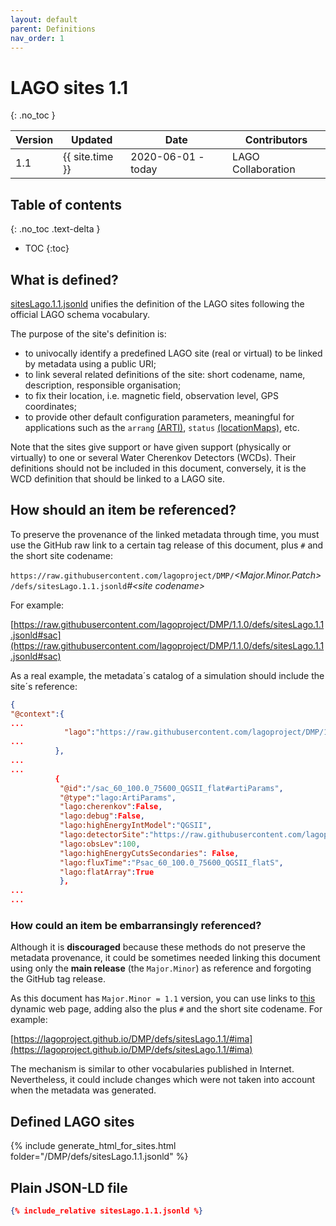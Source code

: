```yaml
---
layout: default
parent: Definitions
nav_order: 1
---
```


# LAGO sites 1.1 
{: .no_toc }

|Version| Updated | Date |Contributors|
|-------|---------|------|------------|
| 1.1   | {{ site.time }} | 2020-06-01 - today | LAGO Collaboration |


## Table of contents
{: .no_toc .text-delta }

- TOC
{:toc}

## What is defined?

[sitesLago.1.1.jsonld](./sitesLago.1.1.jsonld) unifies the definition of the LAGO sites following the official LAGO schema vocabulary. 

The purpose of the site's definition is:
- to univocally identify a predefined LAGO site (real or virtual) to be linked by metadata using a public URI;
- to link several related definitions of the site: short codename, name, description, responsible organisation;  
- to fix their location, i.e. magnetic field, observation level, GPS coordinates;
- to provide other default configuration parameters, meaningful for applications such as the `arrang` [(ARTI)](https://github.com/lagoproject/arti), `status` [(locationMaps)](https://github.com/lagoproject/locationsMaps), etc.  

Note that the sites give support or have given support (physically or virtually) to one or several Water Cherenkov Detectors (WCDs). Their definitions should not be included in this document, conversely, it is the WCD definition that should be linked to a LAGO site.

## How should an item be referenced?

To preserve the provenance of the linked metadata through time, you must use the GitHub raw link to a certain tag release of this document, plus `#` and the short site codename:

`https://raw.githubusercontent.com/lagoproject/DMP/`*\<Major.Minor.Patch\>*`/defs/sitesLago.1.1.jsonld`*#\<site codename\>*

For example:

[https://raw.githubusercontent.com/lagoproject/DMP/1.1.0/defs/sitesLago.1.1.jsonld#sac](https://raw.githubusercontent.com/lagoproject/DMP/1.1.0/defs/sitesLago.1.1.jsonld#sac)


As a real example, the metadata´s catalog of a simulation should include the site´s reference:

```json
{
"@context":{
...
            "lago":"https://raw.githubusercontent.com/lagoproject/DMP/1.1.0/schema/lagoSchema.1.1.jsonld",
...
          },
...
...      
          {
           "@id":"/sac_60_100.0_75600_QGSII_flat#artiParams",
           "@type":"lago:ArtiParams",
           "lago:cherenkov":False,
           "lago:debug":False,
           "lago:highEnergyIntModel":"QGSII",
           "lago:detectorSite":"https://raw.githubusercontent.com/lagoproject/DMP/1.1/defs/sitesLago.1.1.jsonld#sac",
           "lago:obsLev":100,
           "lago:highEnergyCutsSecondaries": False,
           "lago:fluxTime":"Psac_60_100.0_75600_QGSII_flatS",
           "lago:flatArray":True
           },
...
...
```

### How could an item be embarransingly referenced?

Although it is **discouraged** because these methods do not preserve the metadata provenance, it could be sometimes needed linking this document using only the **main release** (the ``Major.Minor``) as reference and forgoting the GitHub tag release.

As this document has ``Major.Minor = 1.1`` version, you can use links to [this](./) dynamic web page, adding also the plus `#` and the short site codename. For example:

[https://lagoproject.github.io/DMP/defs/sitesLago.1.1/#ima](https://lagoproject.github.io/DMP/defs/sitesLago.1.1/#ima)


The mechanism is similar to other vocabularies published in Internet. Nevertheless, it could include changes which were not taken into account when the metadata was generated.



## Defined LAGO sites

{% include generate_html_for_sites.html folder="/DMP/defs/sitesLago.1.1.jsonld" %}


## Plain JSON-LD file

```json
{% include_relative sitesLago.1.1.jsonld %}
```

